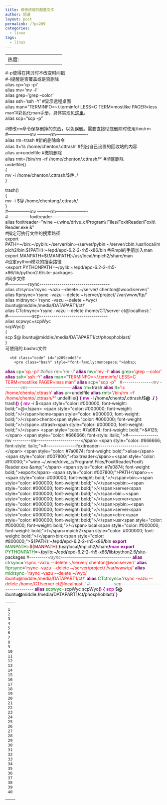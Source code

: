 ```yaml
---
title: 修改终端的配置文件
author: 悟道
layout: post
permalink: /?p=209
categories:
  - linux
tags:
  - linux
---
```

<table>
  <tr cellpadding=0><td>
    热度:
  </td><td cellpadding=0><img src='http://210.75.224.29/wordpress/wp-content/plugins/statpresscn/images/sun.gif' width=10 height=10 border=0 /></td><td cellpadding=0><img src='http://210.75.224.29/wordpress/wp-content/plugins/statpresscn/images/sun.gif' width=10 height=10 border=0 /></td><td cellpadding=0><img src='http://210.75.224.29/wordpress/wp-content/plugins/statpresscn/images/sun.gif' width=10 height=10 border=0 /></td><td cellpadding=0><img src='http://210.75.224.29/wordpress/wp-content/plugins/statpresscn/images/sun_dark.gif' width=10 height=10 border=0 /></td><td cellpadding=0><img src='http://210.75.224.29/wordpress/wp-content/plugins/statpresscn/images/sun_dark.gif' width=10 height=10 border=0 /></td></tr>
</table>

#-p使得在拷贝时不改变时间戳  
#-i提醒是否覆盖或是否删除  
alias cp=&#8217;cp -pi&#8217;  
alias mv=&#8217;mv -i&#8217;  
alias grep=&#8217;grep &#8211;color&#8217;  
alias ssh=&#8217;ssh -Y&#8217; #显示远程桌面  
alias man=&#8221;TERMINFO=~/.terminfo/ LESS=C TERM=mostlike PAGER=less man&#8221;#彩色化man手册，具体实现见[这里][1]。  
alias scp=&#8221;scp -p&#8221;

#修改rm命令保存删掉的东西，以免误删。需要直接彻底删除时使用/bin/rm  
#&#8212;&#8212;&#8212;&#8212;&#8212;mv &#8212;&#8212;&#8212;rm&#8212;&#8212;&#8212;&#8212;&#8212;&#8212;&#8212;-  
alias rm=trash #新的删除命令  
alias lt=&#8217;ls /home/chenton/.cttrash&#8217; #列出自己设置的回收站的内容  
alias ur=undelfile #撤销删除  
alias rmt=&#8217;/bin/rm -rf /home/chenton/.cttrash/*&#8217; #彻底删除  
undelfile()  
{  
mv -i /home/chenton/.cttrash/$@ ./  
}

trash()  
{  
mv -i $@ /home/chentong/.cttrash/  
}  
#&#8212;&#8212;&#8212;&#8212;&#8212;mv &#8212;&#8212;&#8212;rm&#8212;&#8212;&#8212;&#8212;&#8212;&#8212;&#8212;-  
#&#8212;&#8212;&#8212;&#8212;&#8212;foxitreader&#8212;&#8212;&#8212;&#8212;&#8212;&#8212;&#8212;&#8212;-  
alias foxitreader=&#8221;wine ~/.wine/drive_c/Program\ Files/FoxitReader/Foxit\ Reader.exe &&#8221;  
#指定可执行文件的搜索路径  
export PATH=~/bin:~/pybin:~/server/bin:~/server/pybin:~/server/cbin:/usr/local/mpich2/bin:${PATH}:~/epd/epd-6.2-2-rh5-x86/bin  
#把mpi的手册加入man  
export MANPATH=${MANPATH}:/usr/local/mpich2/share/man  
#设定python模块的搜索路径  
<export PYTHONPATH=~/pylib:~/epd/epd-6.2-2-rh5-x86/lib/python2.6/site-packages  
#同步文件  
#\---\---\----rsync\---\---\---\---\---\---\---\---\---\---\-----  
alias ctrsync='rsync -vazu --delete ~/server/ chenton@wood:server/'  
alias ftprsync='rsync -vazu --delete ~/server/project/ /var/www/ftp/'  
alias midrsync='rsync -vazu --delete ~/wyc/ ibuntu@middle:/media/DATAPART1/ct/'  
alias CTctrsync='rsync -vazu --delete /home/CT/server ct@localhost:.'  
#\---\---\---\---scp\---\---\---\---\---\---\---\---\---\---\----  
alias scpwyc=scpWyc  
scpWyc()  
{  
scp $@ ibuntu@middle:/media/DATAPART1/ct/phosphoblast/  
}  
可使用的.bashrc文件

<div class="wp_codebox">
  <table>
    <tr id="p2095">
      <td class="line_numbers">
        <pre>1
2
3
4
5
6
7
8
9
10
11
12
13
14
15
16
17
18
19
20
21
22
23
24
25
26
27
28
29
30
31
32
33
34
35
36
37
38
39
40
</pre>
      </td>
      
      <td class="code" id="p209code5">
        <pre class="bash" style="font-family:monospace;">&nbsp;
<span style="color: #7a0874; font-weight: bold;">alias</span> <span style="color: #007800;">cp</span>=<span style="color: #ff0000;">'cp -pi'</span>
<span style="color: #666666; font-style: italic;">#alias rm='rm -i'</span>
<span style="color: #7a0874; font-weight: bold;">alias</span> <span style="color: #007800;">mv</span>=<span style="color: #ff0000;">'mv -i'</span>
<span style="color: #7a0874; font-weight: bold;">alias</span> <span style="color: #007800;">grep</span>=<span style="color: #ff0000;">'grep --color'</span>
<span style="color: #7a0874; font-weight: bold;">alias</span> <span style="color: #007800;">ssh</span>=<span style="color: #ff0000;">'ssh -Y'</span>
<span style="color: #7a0874; font-weight: bold;">alias</span> <span style="color: #007800;">man</span>=<span style="color: #ff0000;">"TERMINFO=~/.terminfo/ LESS=C TERM=mostlike PAGER=less man"</span>
<span style="color: #7a0874; font-weight: bold;">alias</span> <span style="color: #007800;">scp</span>=<span style="color: #ff0000;">"scp -p"</span>
&nbsp;
<span style="color: #666666; font-style: italic;">#---------------mv ---------rm----------------------</span>
<span style="color: #7a0874; font-weight: bold;">alias</span> <span style="color: #007800;">rm</span>=trash
<span style="color: #7a0874; font-weight: bold;">alias</span> <span style="color: #007800;">lt</span>=<span style="color: #ff0000;">'ls /home/chento/.cttrash'</span>
<span style="color: #7a0874; font-weight: bold;">alias</span> <span style="color: #007800;">ur</span>=undelfile
<span style="color: #7a0874; font-weight: bold;">alias</span> <span style="color: #007800;">rmt</span>=<span style="color: #ff0000;">'/bin/rm -rf /home/chento/.cttrash/*'</span>
undelfile<span style="color: #7a0874; font-weight: bold;">&#40;</span><span style="color: #7a0874; font-weight: bold;">&#41;</span>
<span style="color: #7a0874; font-weight: bold;">&#123;</span>
    <span style="color: #c20cb9; font-weight: bold;">mv</span> <span style="color: #660033;">-i</span> <span style="color: #000000; font-weight: bold;">/</span>home<span style="color: #000000; font-weight: bold;">/</span>chento<span style="color: #000000; font-weight: bold;">/</span>.cttrash<span style="color: #000000; font-weight: bold;">/</span>$<span style="color: #000000; font-weight: bold;">@</span> .<span style="color: #000000; font-weight: bold;">/</span>
<span style="color: #7a0874; font-weight: bold;">&#125;</span>
&nbsp;
trash<span style="color: #7a0874; font-weight: bold;">&#40;</span><span style="color: #7a0874; font-weight: bold;">&#41;</span>
<span style="color: #7a0874; font-weight: bold;">&#123;</span>
    <span style="color: #c20cb9; font-weight: bold;">mv</span> <span style="color: #660033;">-i</span> $<span style="color: #000000; font-weight: bold;">@</span> <span style="color: #000000; font-weight: bold;">/</span>home<span style="color: #000000; font-weight: bold;">/</span>chento<span style="color: #000000; font-weight: bold;">/</span>.cttrash<span style="color: #000000; font-weight: bold;">/</span>
<span style="color: #7a0874; font-weight: bold;">&#125;</span>
<span style="color: #666666; font-style: italic;">#---------------mv ---------rm----------------------</span>
<span style="color: #666666; font-style: italic;">#---------------foxitreader-------------------------</span>
<span style="color: #7a0874; font-weight: bold;">alias</span> <span style="color: #007800;">foxitreader</span>=<span style="color: #ff0000;">"wine ~/.wine/drive_c/Program\ Files/FoxitReader/Foxit\ Reader.exe &amp;"</span>
<span style="color: #7a0874; font-weight: bold;">export</span> <span style="color: #007800;">PATH</span>=~<span style="color: #000000; font-weight: bold;">/</span>bin:~<span style="color: #000000; font-weight: bold;">/</span>pybin:~<span style="color: #000000; font-weight: bold;">/</span>server<span style="color: #000000; font-weight: bold;">/</span>bin:~<span style="color: #000000; font-weight: bold;">/</span>server<span style="color: #000000; font-weight: bold;">/</span>pybin:~<span style="color: #000000; font-weight: bold;">/</span>server<span style="color: #000000; font-weight: bold;">/</span>cbin:<span style="color: #000000; font-weight: bold;">/</span>usr<span style="color: #000000; font-weight: bold;">/</span>local<span style="color: #000000; font-weight: bold;">/</span>mpich2<span style="color: #000000; font-weight: bold;">/</span>bin:<span style="color: #800000;">${PATH}</span>:~<span style="color: #000000; font-weight: bold;">/</span>epd<span style="color: #000000; font-weight: bold;">/</span>epd-<span style="color: #000000;">6.2</span>-<span style="color: #000000;">2</span>-rh5-x86<span style="color: #000000; font-weight: bold;">/</span>bin
<span style="color: #7a0874; font-weight: bold;">export</span> <span style="color: #007800;">MANPATH</span>=<span style="color: #800000;">${MANPATH}</span>:<span style="color: #000000; font-weight: bold;">/</span>usr<span style="color: #000000; font-weight: bold;">/</span>local<span style="color: #000000; font-weight: bold;">/</span>mpich2<span style="color: #000000; font-weight: bold;">/</span>share<span style="color: #000000; font-weight: bold;">/</span><span style="color: #c20cb9; font-weight: bold;">man</span>
<span style="color: #7a0874; font-weight: bold;">export</span> <span style="color: #007800;">PYTHONPATH</span>=~<span style="color: #000000; font-weight: bold;">/</span>pylib:~<span style="color: #000000; font-weight: bold;">/</span>epd<span style="color: #000000; font-weight: bold;">/</span>epd-<span style="color: #000000;">6.2</span>-<span style="color: #000000;">2</span>-rh5-x86<span style="color: #000000; font-weight: bold;">/</span>lib<span style="color: #000000; font-weight: bold;">/</span>python2.6<span style="color: #000000; font-weight: bold;">/</span>site-packages
<span style="color: #666666; font-style: italic;">#----------rsync-----------------------------------</span>
<span style="color: #7a0874; font-weight: bold;">alias</span> <span style="color: #007800;">ctrsync</span>=<span style="color: #ff0000;">'rsync -vazu --delete ~/server/ chenton@woo:server/'</span>
<span style="color: #7a0874; font-weight: bold;">alias</span> <span style="color: #007800;">ftprsync</span>=<span style="color: #ff0000;">'rsync -vazu --delete ~/server/project/ /var/www/p/'</span>
<span style="color: #7a0874; font-weight: bold;">alias</span> <span style="color: #007800;">midrsync</span>=<span style="color: #ff0000;">'rsync -vazu --delete ~/wyc/ ibuntu@middle:/media/DATAPART1/ct/'</span>
<span style="color: #7a0874; font-weight: bold;">alias</span> <span style="color: #007800;">CTctrsync</span>=<span style="color: #ff0000;">'rsync -vazu --delete /home/CT/server ct@localhost:.'</span>
<span style="color: #666666; font-style: italic;">#------------scp----------------------------------</span>
<span style="color: #7a0874; font-weight: bold;">alias</span> <span style="color: #007800;">scpwyc</span>=scpWyc
scpWyc<span style="color: #7a0874; font-weight: bold;">&#40;</span><span style="color: #7a0874; font-weight: bold;">&#41;</span>
<span style="color: #7a0874; font-weight: bold;">&#123;</span>
    <span style="color: #c20cb9; font-weight: bold;">scp</span> $<span style="color: #000000; font-weight: bold;">@</span> ibuntu<span style="color: #000000; font-weight: bold;">@</span>middle:<span style="color: #000000; font-weight: bold;">/</span>media<span style="color: #000000; font-weight: bold;">/</span>DATAPART1<span style="color: #000000; font-weight: bold;">/</span>ct<span style="color: #000000; font-weight: bold;">/</span>phosphoblast<span style="color: #000000; font-weight: bold;">/</span>
<span style="color: #7a0874; font-weight: bold;">&#125;</span></pre>
      </td>
    </tr>
  </table>
</div>

 [1]: http://blog.csdn.net/qazplm12_3/archive/2010/06/11/5664231.aspx "悟道的CSDN"